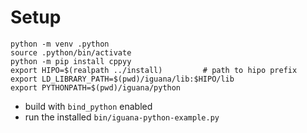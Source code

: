 # Setup
```
python -m venv .python
source .python/bin/activate
python -m pip install cppyy
export HIPO=$(realpath ../install)         # path to hipo prefix
export LD_LIBRARY_PATH=$(pwd)/iguana/lib:$HIPO/lib
export PYTHONPATH=$(pwd)/iguana/python
```
- build with `bind_python` enabled
- run the installed `bin/iguana-python-example.py`
